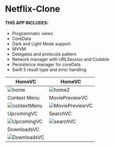 # Netflix-Clone

#### THIS APP INCLUDES:
- Programmatic views
- CoreData
- Dark and Light Mode support
- MVVM
- Delegates and protocols pattern
- Network manager with URLSession and Codable
- Persistence manager for coreData
- Swift 5 result type and error handling

| HomeVC | HomeVC |
| ------------- | ------------- |
| ![home](https://user-images.githubusercontent.com/45595606/212150233-b18f68fe-45f5-49bc-890a-7d7f2dcdac0d.png) | ![home2](https://user-images.githubusercontent.com/45595606/212150412-39545c55-062a-46b1-906d-7e5750954e71.png) |
| Context Menu | MoviePreviewVC |
| ![contextMenu](https://user-images.githubusercontent.com/45595606/212150806-90b8e4dd-32b8-47aa-96ab-5dd36de77258.png) | ![MoviePreviewVC](https://user-images.githubusercontent.com/45595606/212151194-772c88ae-cf74-46f4-a67f-5460ab840878.png) |
| UpcomingVC | SearchVC |
| ![UpcomingVC](https://user-images.githubusercontent.com/45595606/212151469-959c94e6-8f46-47dc-8a62-dc5efe27695b.png) | ![searchVC](https://user-images.githubusercontent.com/45595606/212151801-9c7df564-75c2-41ec-b918-89b195cfa517.png) |
| DownloadsVC |  |
| ![DownloadsVC](https://user-images.githubusercontent.com/45595606/212152077-cbb91ba3-81ca-4bc8-83b9-acdc96132500.png) |  |

